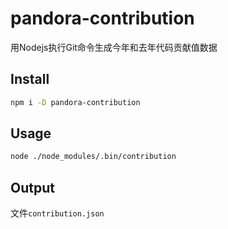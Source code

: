 # pandora-contribution
用Nodejs执行Git命令生成今年和去年代码贡献值数据


## Install

```bash
npm i -D pandora-contribution
``` 

## Usage

```bash
node ./node_modules/.bin/contribution
``` 

## Output

文件`contribution.json`
